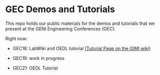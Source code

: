 GEC Demos and Tutorials
=======================

This repo holds our public materials for the demos and tutorials that we
present at the GENI Engineering Conferences (GEC).

Right now:

* GEC18: LabWiki and OEDL tutorial [(Tutorial Page on the GIMI wiki)](http://groups.geni.net/geni/wiki/GEC18Agenda/LabWikiAndOEDL)

* GEC19: work in progress

* GEC21: OEDL Tutorial

